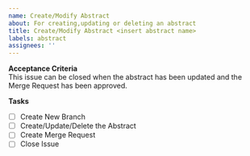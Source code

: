 ```yaml
---
name: Create/Modify Abstract
about: For creating,updating or deleting an abstract
title: Create/Modify Abstract <insert abstract name>
labels: abstract
assignees: ''
---
```


**Acceptance Criteria**  
This issue can be closed when the abstract has been updated and the Merge Request has been approved.

**Tasks**
- [ ] Create New Branch
- [ ] Create/Update/Delete the Abstract
- [ ] Create Merge Request
- [ ] Close Issue
